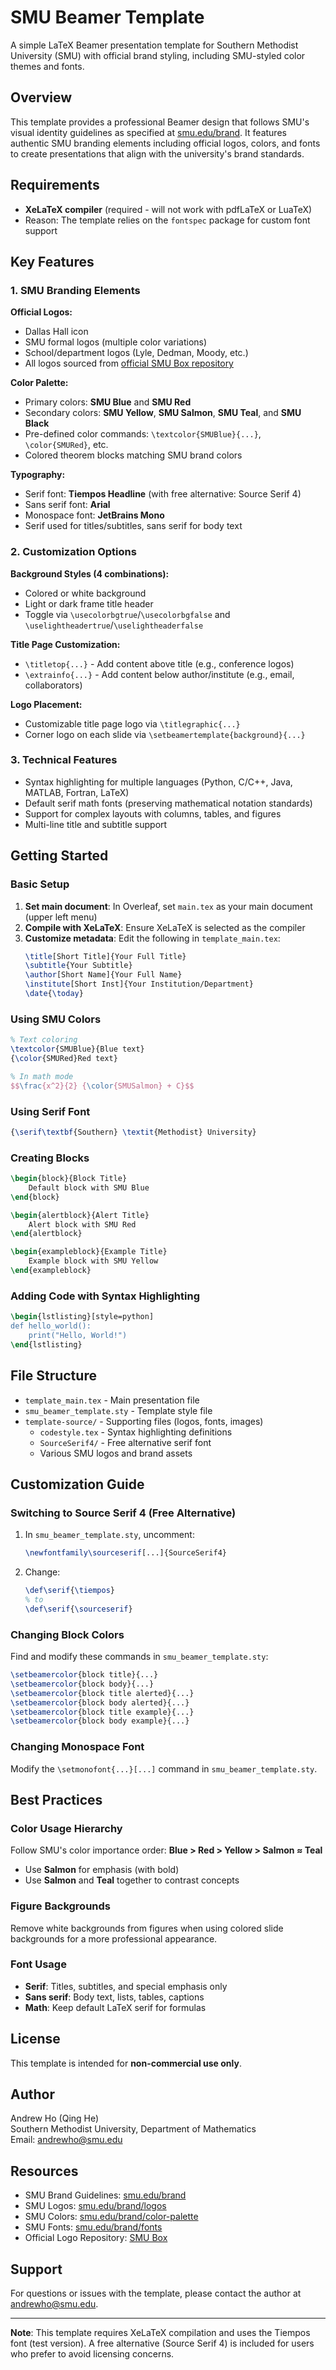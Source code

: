 # SMU Beamer Template

A simple LaTeX Beamer presentation template for Southern Methodist University (SMU) with official brand styling, including SMU-styled color themes and fonts.

## Overview

This template provides a professional Beamer design that follows SMU's visual identity guidelines as specified at [smu.edu/brand](https://www.smu.edu/brand). It features authentic SMU branding elements including official logos, colors, and fonts to create presentations that align with the university's brand standards.

## Requirements

- **XeLaTeX compiler** (required - will not work with pdfLaTeX or LuaTeX)
- Reason: The template relies on the `fontspec` package for custom font support

## Key Features

### 1. SMU Branding Elements

**Official Logos:**
- Dallas Hall icon
- SMU formal logos (multiple color variations)
- School/department logos (Lyle, Dedman, Moody, etc.)
- All logos sourced from [official SMU Box repository](https://smu.app.box.com/s/bkdanzfumpcle67rfcqlakx3c9aa0lay)

**Color Palette:**
- Primary colors: **SMU Blue** and **SMU Red**
- Secondary colors: **SMU Yellow**, **SMU Salmon**, **SMU Teal**, and **SMU Black**
- Pre-defined color commands: `\textcolor{SMUBlue}{...}`, `\color{SMURed}`, etc.
- Colored theorem blocks matching SMU brand colors

**Typography:**
- Serif font: **Tiempos Headline** (with free alternative: Source Serif 4)
- Sans serif font: **Arial**
- Monospace font: **JetBrains Mono**
- Serif used for titles/subtitles, sans serif for body text

### 2. Customization Options

**Background Styles (4 combinations):**
- Colored or white background
- Light or dark frame title header
- Toggle via `\usecolorbgtrue`/`\usecolorbgfalse` and `\uselightheadertrue`/`\uselightheaderfalse`

**Title Page Customization:**
- `\titletop{...}` - Add content above title (e.g., conference logos)
- `\extrainfo{...}` - Add content below author/institute (e.g., email, collaborators)

**Logo Placement:**
- Customizable title page logo via `\titlegraphic{...}`
- Corner logo on each slide via `\setbeamertemplate{background}{...}`

### 3. Technical Features

- Syntax highlighting for multiple languages (Python, C/C++, Java, MATLAB, Fortran, LaTeX)
- Default serif math fonts (preserving mathematical notation standards)
- Support for complex layouts with columns, tables, and figures
- Multi-line title and subtitle support

## Getting Started

### Basic Setup

1. **Set main document**: In Overleaf, set `main.tex` as your main document (upper left menu)
2. **Compile with XeLaTeX**: Ensure XeLaTeX is selected as the compiler
3. **Customize metadata**: Edit the following in `template_main.tex`:
   ```latex
   \title[Short Title]{Your Full Title}
   \subtitle{Your Subtitle}
   \author[Short Name]{Your Full Name}
   \institute[Short Inst]{Your Institution/Department}
   \date{\today}
   ```

### Using SMU Colors

```latex
% Text coloring
\textcolor{SMUBlue}{Blue text}
{\color{SMURed}Red text}

% In math mode
$$\frac{x^2}{2} {\color{SMUSalmon} + C}$$
```

### Using Serif Font

```latex
{\serif\textbf{Southern} \textit{Methodist} University}
```

### Creating Blocks

```latex
\begin{block}{Block Title}
    Default block with SMU Blue
\end{block}

\begin{alertblock}{Alert Title}
    Alert block with SMU Red
\end{alertblock}

\begin{exampleblock}{Example Title}
    Example block with SMU Yellow
\end{exampleblock}
```

### Adding Code with Syntax Highlighting

```latex
\begin{lstlisting}[style=python]
def hello_world():
    print("Hello, World!")
\end{lstlisting}
```

## File Structure

- `template_main.tex` - Main presentation file
- `smu_beamer_template.sty` - Template style file
- `template-source/` - Supporting files (logos, fonts, images)
  - `codestyle.tex` - Syntax highlighting definitions
  - `SourceSerif4/` - Free alternative serif font
  - Various SMU logos and brand assets

## Customization Guide

### Switching to Source Serif 4 (Free Alternative)

1. In `smu_beamer_template.sty`, uncomment:
   ```latex
   \newfontfamily\sourceserif[...]{SourceSerif4}
   ```
2. Change:
   ```latex
   \def\serif{\tiempos}
   % to
   \def\serif{\sourceserif}
   ```

### Changing Block Colors

Find and modify these commands in `smu_beamer_template.sty`:
```latex
\setbeamercolor{block title}{...}
\setbeamercolor{block body}{...}
\setbeamercolor{block title alerted}{...}
\setbeamercolor{block body alerted}{...}
\setbeamercolor{block title example}{...}
\setbeamercolor{block body example}{...}
```

### Changing Monospace Font

Modify the `\setmonofont{...}[...]` command in `smu_beamer_template.sty`.

## Best Practices

### Color Usage Hierarchy
Follow SMU's color importance order:
**Blue > Red > Yellow > Salmon ≈ Teal**

- Use **Salmon** for emphasis (with bold)
- Use **Salmon** and **Teal** together to contrast concepts

### Figure Backgrounds
Remove white backgrounds from figures when using colored slide backgrounds for a more professional appearance.

### Font Usage
- **Serif**: Titles, subtitles, and special emphasis only
- **Sans serif**: Body text, lists, tables, captions
- **Math**: Keep default LaTeX serif for formulas

## License

This template is intended for **non-commercial use only**.

## Author

Andrew Ho (Qing He)  
Southern Methodist University, Department of Mathematics  
Email: andrewho@smu.edu

## Resources

- SMU Brand Guidelines: [smu.edu/brand](https://www.smu.edu/brand)
- SMU Logos: [smu.edu/brand/logos](https://www.smu.edu/brand/logos)
- SMU Colors: [smu.edu/brand/color-palette](https://www.smu.edu/brand/color-palette)
- SMU Fonts: [smu.edu/brand/fonts](https://www.smu.edu/brand/fonts)
- Official Logo Repository: [SMU Box](https://smu.app.box.com/s/bkdanzfumpcle67rfcqlakx3c9aa0lay)

## Support

For questions or issues with the template, please contact the author at andrewho@smu.edu.

---

**Note**: This template requires XeLaTeX compilation and uses the Tiempos font (test version). A free alternative (Source Serif 4) is included for users who prefer to avoid licensing concerns.

